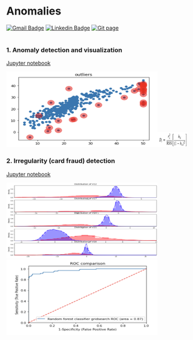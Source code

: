 # Anomalies

[![Gmail Badge](https://img.shields.io/badge/Gmail-d14836?style=flat-square&logo=Gmail&logoColor=white&link=mailto:reejugn.kim@gmail.com)](mailto:reejung.kim@gmail.com) 
[![Linkedin Badge](https://img.shields.io/badge/-LinkedIn-blue?style=flat-square&logo=Linkedin&logoColor=white&link=www.linkedin.com/in/reejungkim/)](https://www.linkedin.com/in/reejungkim/) 
[![Git page](http://img.shields.io/badge/-Portfolio-black?style=flat-square&logo=github&link=https://reejungkim.github.io/)](https://reejungkim.github.io/)
<br></br>

### 1. Anomaly detection and visualization
[Jupyter notebook](Boston%20housing%20outliers.ipynb)

<img src="img/outliers.png" height="200" width="400"><img src="img/cooks_distance.png" height="40" width="80">
    
### 2. Irregularity (card fraud) detection
[Jupyter notebook](credit%20card%20fraud%20detection%20v2.ipynb)


<img src="img/difference.png" height="200" width="400"><img src="img/fraud_detection_roc.png" height="200" width="400">



